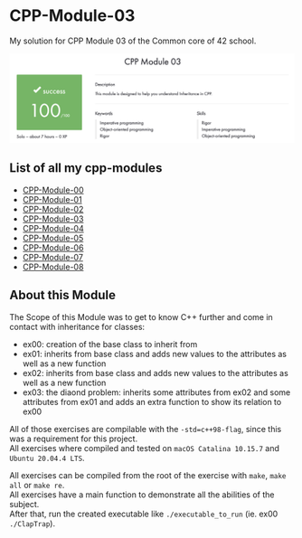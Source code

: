 # CPP-Module-03

My solution for CPP Module 03 of the Common core of 42 school.

![result](https://github.com/tblaase/CPP-Module-03/blob/main/readme_additions/result.png)

## List of all my cpp-modules

- [CPP-Module-00](https://github.com/tblaase/CPP-Module-00)
- [CPP-Module-01](https://github.com/tblaase/CPP-Module-01)
- [CPP-Module-02](https://github.com/tblaase/CPP-Module-02)
- [CPP-Module-03](https://github.com/tblaase/CPP-Module-03)
- [CPP-Module-04](https://github.com/tblaase/CPP-Module-04)
- [CPP-Module-05](https://github.com/tblaase/CPP-Module-05)
- [CPP-Module-06](https://github.com/tblaase/CPP-Module-06)
- [CPP-Module-07](https://github.com/tblaase/CPP-Module-07)
- [CPP-Module-08](https://github.com/tblaase/CPP-Module-08)


## About this Module
The Scope of this Module was to get to know C++ further and come in contact with inheritance for classes:
- ex00: creation of the base class to inherit from
- ex01: inherits from base class and adds new values to the attributes as well as a new function
- ex02: inherits from base class and adds new values to the attributes as well as a new function
- ex03: the diaond problem: inherits some attributes from ex02 and some attributes from ex01 and adds an extra function to show its relation to ex00


All of those exercises are compilable with the `-std=c++98-flag`, since this was a requirement for this project.<br>
All exercises where compiled and tested on `macOS Catalina 10.15.7` and `Ubuntu 20.04.4 LTS`.


All exercises can be compiled from the root of the exercise with `make`, `make all` or `make re`.<br>
All exercises have a main function to demonstrate all the abilities of the subject.<br>
After that, run the created executable like `./executable_to_run` (ie. ex00 `./ClapTrap`).<br>
